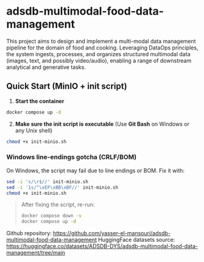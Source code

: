 # adsdb-multimodal-food-data-management
This project aims to design and implement a multi-modal data management pipeline for the domain of food and cooking. Leveraging DataOps principles, the system ingests, processes, and organizes structured multimodal data (images, text, and possibly video/audio), enabling a range of downstream analytical and generative tasks.

## Quick Start (MinIO + init script)

1. **Start the container**

```bash
docker compose up -d
```

2. **Make sure the init script is executable**
   (Use **Git Bash** on Windows or any Unix shell)

```bash
chmod +x init-minio.sh
```

### Windows line-endings gotcha (CRLF/BOM)

On Windows, the script may fail due to line endings or BOM. Fix it with:

```bash
sed -i 's/\r$//' init-minio.sh
sed -i '1s/^\xEF\xBB\xBF//' init-minio.sh
chmod +x init-minio.sh
```

> After fixing the script, re-run:
>
> ```bash
> docker compose down -v
> docker compose up -d
> ```

Github repository: https://github.com/yasser-el-mansouri/adsdb-multimodal-food-data-management
HuggingFace datasets source: https://huggingface.co/datasets/ADSDB-DYS/adsdb-multimodal-food-data-management/tree/main